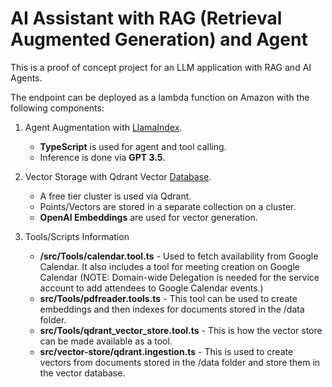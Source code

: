 # AI Assistant with RAG (Retrieval Augmented Generation) and Agent


This is a proof of concept project for an LLM application with RAG and AI Agents.

The endpoint can be deployed as a lambda function on Amazon with the following components:

1. Agent Augmentation with [LlamaIndex](https://www.llamaindex.ai).

   - **TypeScript** is used for agent and tool calling.
   - Inference is done via **GPT 3.5**.

2. Vector Storage with Qdrant Vector [Database](https://qdrant.tech).
   - A free tier cluster is used via Qdrant.
   - Points/Vectors are stored in a separate collection on a cluster.
   - **OpenAI Embeddings** are used for vector generation.

3. Tools/Scripts Information
   - **/src/Tools/calendar.tool.ts** - Used to fetch availability from Google Calendar. It also includes a tool for meeting creation on Google Calendar (NOTE: Domain-wide Delegation is needed for the service account to add attendees to Google Calendar events.)
   - **src/Tools/pdfreader.tools.ts** - This tool can be used to create embeddings and then indexes for documents stored in the /data folder.
   - **src/Tools/qdrant_vector_store.tool.ts** - This is how the vector store can be made available as a tool.
   - **src/vector-store/qdrant.ingestion.ts** - This is used to create vectors from documents stored in the /data folder and store them in the vector database.


